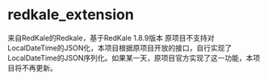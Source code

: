 # redkale_extension
来自RedKale的Redkale，基于RedKale 1.8.9版本
原项目不支持对LocalDateTime的JSON化，本项目根据原项目开放的接口，自行实现了LocalDateTime的JSON序列化。如果某一天，原项目官方实现了这一功能，本项目将不再更新。
